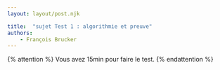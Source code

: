 ```yaml
---
layout: layout/post.njk

title:  "sujet Test 1 : algorithmie et preuve"
authors:
    - François Brucker
---
```


{% attention %}
Vous avez 15min pour faire le test.
{% endattention %}

